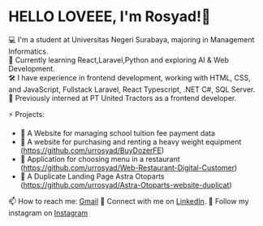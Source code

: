 # HELLO LOVEEE, I'm Rosyad!👋

💻 I'm a student at Universitas Negeri Surabaya, majoring in Management Informatics.  
🌱 Currently learning React,Laravel,Python and exploring AI & Web Development.  
🛠️ I have experience in frontend development, working with HTML, CSS, and JavaScript, Fullstack Laravel, React Typescript, .NET C#, SQL Server.  
🏢 Previously interned at PT United Tractors as a frontend developer.

⚡ Projects:
- 🏫 A Website for managing school tuition fee payment data 
- 🚛 A website for purchasing and renting a heavy weight equipment (https://github.com/urrosyad/BuyDozerFE)
- 🍕 Application for choosing menu in a restaurant (https://github.com/urrosyad/Web-Restaurant-Digital-Customer)
- 🛞 A Duplicate Landing Page Astra Otoparts (https://github.com/urrosyad/Astra-Otoparts-website-duplicat) 
  


📫 How to reach me: [Gmail](ulurrosyad92033@gmail.com)
🔗 Connect with me on [LinkedIn](linkedin.com/in/ulurrosyadr/).
🛟 Follow my instagram on [Instagram](https://www.instagram.com/urrosyadd/) 

